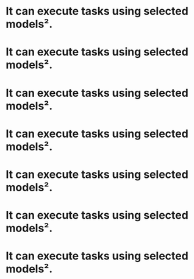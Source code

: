 # It can execute tasks using selected models².
# It can execute tasks using selected models².
# It can execute tasks using selected models².
# It can execute tasks using selected models².
# It can execute tasks using selected models².
# It can execute tasks using selected models².
# It can execute tasks using selected models².
